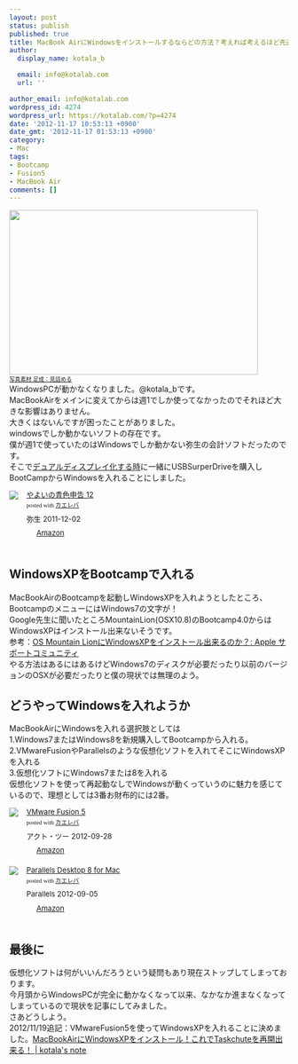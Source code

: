 ```yaml
---
layout: post
status: publish
published: true
title: MacBook AirにWindowsをインストールするならどの方法？考えれば考えるほど先送りな現状
author:
  display_name: kotala_b

  email: info@kotalab.com
  url: ''

author_email: info@kotalab.com
wordpress_id: 4274
wordpress_url: https://kotalab.com/?p=4274
date: '2012-11-17 10:53:13 +0900'
date_gmt: '2012-11-17 01:53:13 +0900'
category:
- Mac
tags:
- Bootcamp
- Fusion5
- MacBook Air
comments: []
---
```

<p><a href="https://kotalab.com/wp-content/uploads/zakki_20121117.jpg" target="_blank"><img src="https://kotalab.com/wp-content/uploads/zakki_20121117-448x297.jpg" alt="" title="zakki_20121117" width="448" height="297" class="alignnone size-large wp-image-4278" /></a><br />
<span style="font-size:10px;"><a href="http://www.ashinari.com/2012/09/27-370780.php" target="_blank">写真素材 足成：見詰める</a></span><br />
WindowsPCが動かなくなりました。@kotala_bです。<br />
MacBookAirをメインに変えてからは週1でしか使ってなかったのでそれほど大きな影響はありません。<br />
大きくはないんですが困ったことがありました。<br />
windowsでしか動かないソフトの存在です。<br />
僕が週1で使っていたのはWindowsでしか動かない弥生の会計ソフトだったのです。<br />
そこで<a href="https://kotalab.com/macbook-air-dual-diysplay" title="MacBookAirでもデュアルディスプレイにしてみたらかなり快適だった！一番よく使う画面は大きい方がいい！" target="_blank">デュアルディスプレイ化する時</a>に一緒にUSBSurperDriveを購入しBootCampからWindowsを入れることにしました。</p>
<div class="kaerebalink-box" style="text-align:left;padding-bottom:20px;font-size:small;/zoom: 1;overflow: hidden;">
<div class="kaerebalink-image" style="float:left;margin:0 15px 10px 0;"><a href="https://www.amazon.co.jp/exec/obidos/ASIN/B0062DEZBO/same-22/ref=nosim/" rel="nofollow" target="_blank"><img src="https://images-fe.ssl-images-amazon.com/images/I/51mac1s104L._SL160_.jpg" style="border: none;" /></a></div>
<div class="kaerebalink-info" style="line-height:120%;/zoom: 1;overflow: hidden;">
<div class="kaerebalink-name" style="margin-bottom:10px;line-height:120%"><a href="https://www.amazon.co.jp/exec/obidos/ASIN/B0062DEZBO/same-22/ref=nosim/" rel="nofollow" target="_blank">やよいの青色申告 12</a>
<div class="kaerebalink-powered-date" style="font-size:8pt;margin-top:5px;font-family:verdana;line-height:120%">posted with <a href="https://kaereba.com" target="_blank">カエレバ</a></div>
</div>
<div class="kaerebalink-detail" style="margin-bottom:5px;"> 弥生 2011-12-02    </div>
<div class="kaerebalink-link1" style="margin-top:10px;">
<div class="shoplinkamazon" style="display:inline;margin-right:5px;background: url('https://img.yomereba.com/tam_k_01.gif') 0 0 no-repeat;padding: 2px 0 2px 18px;white-space: nowrap;"><a href="https://www.amazon.co.jp/gp/search?keywords=%90%C2%90F%90%5C%8D%90%20%82%E2%82%E6%82%A2&__mk_ja_JP=%83J%83%5E%83J%83i&tag=same-22" rel="nofollow" target="_blank" title="アマゾン" >Amazon</a></div>
</div>
</div>
<div class="booklink-footer" style="clear: left"></div>
</div>
<p><!--more--></p>
<h2>WindowsXPをBootcampで入れる</h2>
<p>MacBookAirのBootcampを起動しWindowsXPを入れようとしたところ、BootcampのメニューにはWindows7の文字が！<br />
Google先生に聞いたところMountainLion(OSX10.8)のBootcamp4.0からはWindowsXPはインストール出来ないそうです。<br />
参考：<a href="https://discussionsjapan.apple.com/thread/10115437?start=0&tstart=0" target="_blank">OS Mountain LionにWindowsXPをインストール出来るのか？: Apple サポートコミュニティ</a><br />
やる方法はあるにはあるけどWindows7のディスクが必要だったり以前のバージョンのOSXが必要だったりと僕の現状では無理のよう。</p>
<h2>どうやってWindowsを入れようか</h2>
<p>MacBookAirにWindowsを入れる選択肢としては<br />
1.Windows7またはWindows8を新規購入してBootcampから入れる。<br />
2.VMwareFusionやParallelsのような仮想化ソフトを入れてそこにWindowsXPを入れる<br />
3.仮想化ソフトにWindows7または8を入れる<br />
仮想化ソフトを使って再起動なしでWindowsが動くっていうのに魅力を感じているので、理想としては3番お財布的には2番。</p>
<div class="kaerebalink-box" style="text-align:left;padding-bottom:20px;font-size:small;/zoom: 1;overflow: hidden;">
<div class="kaerebalink-image" style="float:left;margin:0 15px 10px 0;"><a href="https://www.amazon.co.jp/exec/obidos/ASIN/B009316BXW/same-22/ref=nosim/" rel="nofollow" target="_blank"><img src="https://images-fe.ssl-images-amazon.com/images/I/51hrN%2BOGmPL._SL160_.jpg" style="border: none;" /></a></div>
<div class="kaerebalink-info" style="line-height:120%;/zoom: 1;overflow: hidden;">
<div class="kaerebalink-name" style="margin-bottom:10px;line-height:120%"><a href="https://www.amazon.co.jp/exec/obidos/ASIN/B009316BXW/same-22/ref=nosim/" rel="nofollow" target="_blank">VMware Fusion 5</a>
<div class="kaerebalink-powered-date" style="font-size:8pt;margin-top:5px;font-family:verdana;line-height:120%">posted with <a href="https://kaereba.com" target="_blank">カエレバ</a></div>
</div>
<div class="kaerebalink-detail" style="margin-bottom:5px;"> アクト・ツー 2012-09-28    </div>
<div class="kaerebalink-link1" style="margin-top:10px;">
<div class="shoplinkamazon" style="display:inline;margin-right:5px;background: url('https://img.yomereba.com/tam_k_01.gif') 0 0 no-repeat;padding: 2px 0 2px 18px;white-space: nowrap;"><a href="https://www.amazon.co.jp/gp/search?keywords=VMware%20Fusion%205&__mk_ja_JP=%83J%83%5E%83J%83i&tag=same-22" rel="nofollow" target="_blank" title="アマゾン" >Amazon</a></div>
</div>
</div>
<div class="booklink-footer" style="clear: left"></div>
</div>
<div class="kaerebalink-box" style="text-align:left;padding-bottom:20px;font-size:small;/zoom: 1;overflow: hidden;">
<div class="kaerebalink-image" style="float:left;margin:0 15px 10px 0;"><a href="https://www.amazon.co.jp/exec/obidos/ASIN/B0096Y9LCE/same-22/ref=nosim/" rel="nofollow" target="_blank"><img src="https://images-fe.ssl-images-amazon.com/images/I/51p8-cH%2B4jL._SL160_.jpg" style="border: none;" /></a></div>
<div class="kaerebalink-info" style="line-height:120%;/zoom: 1;overflow: hidden;">
<div class="kaerebalink-name" style="margin-bottom:10px;line-height:120%"><a href="https://www.amazon.co.jp/exec/obidos/ASIN/B0096Y9LCE/same-22/ref=nosim/" rel="nofollow" target="_blank">Parallels Desktop 8 for Mac</a>
<div class="kaerebalink-powered-date" style="font-size:8pt;margin-top:5px;font-family:verdana;line-height:120%">posted with <a href="https://kaereba.com" target="_blank">カエレバ</a></div>
</div>
<div class="kaerebalink-detail" style="margin-bottom:5px;"> Parallels 2012-09-05    </div>
<div class="kaerebalink-link1" style="margin-top:10px;">
<div class="shoplinkamazon" style="display:inline;margin-right:5px;background: url('https://img.yomereba.com/tam_k_01.gif') 0 0 no-repeat;padding: 2px 0 2px 18px;white-space: nowrap;"><a href="https://www.amazon.co.jp/gp/search?keywords=Parallels%20Desktop%208%20for%20Mac&__mk_ja_JP=%83J%83%5E%83J%83i&tag=same-22" rel="nofollow" target="_blank" title="アマゾン" >Amazon</a></div>
</div>
</div>
<div class="booklink-footer" style="clear: left"></div>
</div>
<h2>最後に</h2>
<p>仮想化ソフトは何がいいんだろうという疑問もあり現在ストップしてしまっております。<br />
今月頭からWindowsPCが完全に動かなくなって以来、なかなか進まなくなってしまっているので現状を記事にしてみました。<br />
さあどうしよう。<br />
2012/11/19追記：VMwareFusion5を使ってWindowsXPを入れることに決めました。<a href="https://kotalab.com/macbook-air-winxp" target="_blank">MacBookAirにWindowsXPをインストール！これでTaskchuteを再開出来る！ | kotala's note</a></p>
